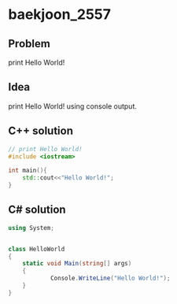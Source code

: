 # baekjoon_2557

## Problem

print Hello World!

## Idea

print Hello World! using console output.

## C++ solution

```c++
// print Hello World!
#include <iostream>

int main(){
    std::cout<<"Hello World!";
}
```

## C# solution

```c#
using System;


class HelloWorld
{
    static void Main(string[] args)
    {
            Console.WriteLine("Hello World!");
    }
}

```
